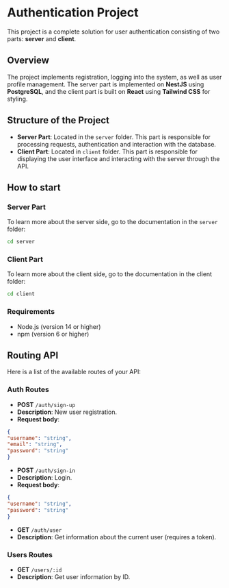 # Authentication Project

This project is a complete solution for user authentication consisting of two parts: **server** and **client**.

## Overview

The project implements registration, logging into the system, as well as user profile management. The server part is implemented on **NestJS** using **PostgreSQL**, and the client part is built on **React** using **Tailwind CSS** for styling.

## Structure of the Project

- **Server Part**: Located in the `server` folder. This part is responsible for processing requests, authentication and interaction with the database.
- **Client Part**: Located in `client` folder. This part is responsible for displaying the user interface and interacting with the server through the API.

## How to start

### Server Part

To learn more about the server side, go to the documentation in the `server` folder:

```bash
cd server
```

### Client Part
To learn more about the client side, go to the documentation in the client folder:

```bash
cd client
```

### Requirements
- Node.js (version 14 or higher)
- npm (version 6 or higher)

## Routing API

Here is a list of the available routes of your API:

### Auth Routes

- **POST** `/auth/sign-up`
 - **Description**: New user registration.
 - **Request body**:
 ```json
 {
 "username": "string",
 "email": "string",
 "password": "string"
 }
 ```

- **POST** `/auth/sign-in`
 - **Description**: Login.
 - **Request body**:
 ```json
 {
 "username": "string",
 "password": "string"
 }
 ```

- **GET** `/auth/user`
 - **Description**: Get information about the current user (requires a token).

### Users Routes

- **GET** `/users/:id`
 - **Description**: Get user information by ID.
